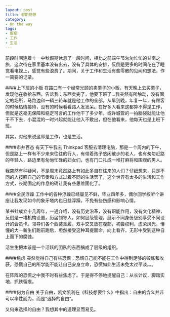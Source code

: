 ```yaml
---
layout: post
title: 假期随想
category: 
- On the way
tags:
- 假期
- 工作
- 生活
---
```

前段时间连着十一中秋假期休息了一段时间，相比之前端午节匆匆忙忙的甘南之旅，这次待在家里基本没有出去，没有了具体的安排，反倒是更多的时间花在了睡觉看电视上，感觉有些浪费了。期间，关于工作和生活有些零散的见闻和想法，作一简要的记录。

####上下班的小贩
在路口有一个经常光顾的卖栗子的小贩，有天晚上去买栗子，发现他在收拾东西，告诉我：东西卖完了，他要下班了…我突然有所触动，没有固定的场所，马路边和一辆三轮车就是他工作的全部，从早到晚，年复一年，有顾客的时候热情接待，没有的时候看看路人发发呆。在好多人看来这都算不得是工作，但就是这毫无保障和稳定可言的工作他干了多少年，或许城管的一拍脑袋就能让他干不下去，小混混的一时兴起就能让他入不敷出，但在他看来，他每天也是上班下班。

其实，对他来说这即是工作，也是生活。

####市井百态
有天下午我去 Thinkpad 客服去清理电脑，那是一个周内的下午，但是路上一样有不少来来往往的行人，有带着孩子悠闲散步的老人，也有匆匆赶路的年轻人，路边里有匆匆忙碌的妇女们，也有门口扎成一堆打麻将和围观的男人。

我突然有种疑问，不是周末竟然路上有如此多自在往来的人们？仔细想来，只是不同的人按照自己的节奏和方式过着不同的生活罢了，这个世界有太多的生活和工作方式，长期固定的作息的确让我有些思维固化了。

####全民浮躁
工作中的各种浮躁已经屡见不鲜，毕业四年多，偶尔回学校听个讲座让我发现如今的象牙塔内也日益浮躁，不免有些伤感和影响心情。

某书社成立十几周年，一通介绍，没有历史沿革，没有职能作用，没有文化精神，反倒是一堆机构设置，历届领导人，如何层级管理，展示不同身份级别享受不同设计的会员卡。领导们各个西装革履，双手交叉放在腹部，初尝权利，虚荣风光，懵懂的大一新生们跑前跑后，坦然接受这种耳提面命，向上看齐，无形中受到这种自上而下的腐蚀。

活生生把本该是一个活跃的团队的东西搞成了层级的组织。

####焦虑
突然觉得自己有些恐慌：恐慌自己能不能在工作中得到足够的锻炼和收获，恐慌自己的所学能不能让自己安身立命，恐慌如此生活未免太过平淡。。。

在阵阵的恐慌之中我不时有些焦虑了。于是得不停地提醒自己：从长计议，脚踏实地，抓铁留痕。

####何为自由
关于自由，凯文凯利在《科技想要什么》中指出：自由的含义并非可以率性而为，而是“选择的自由”。

又何来选择的自由？我想其中的道理显而易见。



